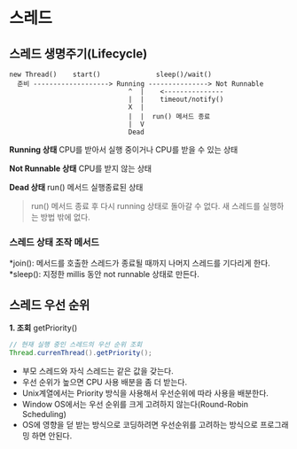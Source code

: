 # 스레드

## 스레드 생명주기(Lifecycle)
```
new Thread()    start()              sleep()/wait()
  준비 -------------------> Running ---------------> Not Runnable
                              ^  |    <---------------
                              |  |    timeout/notify()
                              X  |
                              |  |  run() 메서드 종료
                              |  V
                              Dead
``` 
**Running 상태**
CPU를 받아서 실행 중이거나 CPU를 받을 수 있는 상태

**Not Runnable 상태**
CPU를 받지 않는 상태

**Dead 상태**
run() 메서드 실행종료된 상태

> run() 메서드 종료 후 다시 running 상태로 돌아갈 수 없다. 새 스레드를 실행하는 방법 밖에 없다.

### 스레드 상태 조작 메서드
*join(): 메서드를 호출한 스레드가 종료될 때까지 나머지 스레드를 기다리게 한다.  
*sleep(): 지정한 millis 동안 not runnable 상태로 만든다.

## 스레드 우선 순위
**1. 조회**
getPriority()
```java
// 현재 실행 중인 스레드의 우선 순위 조회
Thread.currenThread().getPriority();
```
- 부모 스레드와 자식 스레드는 같은 값을 갖는다.
- 우선 순위가 높으면 CPU 사용 배분을 좀 더 받는다.
- Unix계열에서는 Priority 방식을 사용해서 우선순위에 따라 사용을 배분한다.
- Window OS에서는 우선 순위를 크게 고려하지 않는다(Round-Robin Scheduling)
- OS에 영향을 덛 받는 방식으로 코딩하려면 우선순위를 고려하는 방식으로 프로그래밍 하면 안된다.